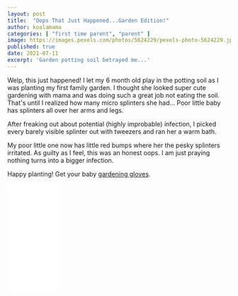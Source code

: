 ```yaml
---
layout: post
title:  "Oops That Just Happened...Garden Edition!"
author: koalamama
categories: [ "first time parent", "parent" ]
image: https://images.pexels.com/photos/5624229/pexels-photo-5624229.jpeg
published: true
date: 2021-07-11
excerpt: 'Garden potting soil betrayed me...'
---
```


Welp, this just happened! I let my 6 month old play in the potting soil as I was planting my first family garden. I thought she looked super cute gardening with mama and was doing such a great job not eating the soil. That's until I realized how many micro splinters she had... Poor little baby has splinters all over her arms and legs. 

After freaking out about potential (highly improbable) infection, I picked every barely visible splinter out with tweezers and ran her a warm bath. 

My poor little one now has little red bumps where her the pesky splinters irritated. As guilty as I feel, this was an honest oops. I am just praying nothing turns into a bigger infection.

Happy planting! Get your baby <a href="https://www.amazon.com/HIYZI-Gardening-Children-Protective-Toddlers/dp/B0BJ6JL5KB?crid=JXLPKB2MMHST&keywords=kid%2Bgardening%2Bgloves&qid=1683788152&sprefix=kid%2Bgardening%2Bglove%2Caps%2C146&sr=8-22-spons&spLa=ZW5jcnlwdGVkUXVhbGlmaWVyPUExOUFJMEc3SFpERDE0JmVuY3J5cHRlZElkPUEwMjIzNzk1UDVSSzBLODk4VUtHJmVuY3J5cHRlZEFkSWQ9QTAwNzEzMTBJNE1MWVROSDlTVFYmd2lkZ2V0TmFtZT1zcF9tdGYmYWN0aW9uPWNsaWNrUmVkaXJlY3QmZG9Ob3RMb2dDbGljaz10cnVl&th=1&linkCode=ll1&tag=koalaco-20&linkId=7a216bc2625fba4afad21b7855d541b2&language=en_US&ref_=as_li_ss_tl">gardening gloves</a>.

<iframe sandbox="allow-popups allow-scripts allow-modals allow-forms allow-same-origin" style="width:120px;height:240px;" marginwidth="0" marginheight="0" scrolling="no" frameborder="0" src="//ws-na.amazon-adsystem.com/widgets/q?ServiceVersion=20070822&OneJS=1&Operation=GetAdHtml&MarketPlace=US&source=ss&ref=as_ss_li_til&ad_type=product_link&tracking_id=koalaco-20&language=en_US&marketplace=amazon&region=US&placement=B0BJ6JL5KB&asins=B0BJ6JL5KB&linkId=f870176ce24e176b26c9381519bbd1f2&show_border=false&link_opens_in_new_window=true"></iframe>